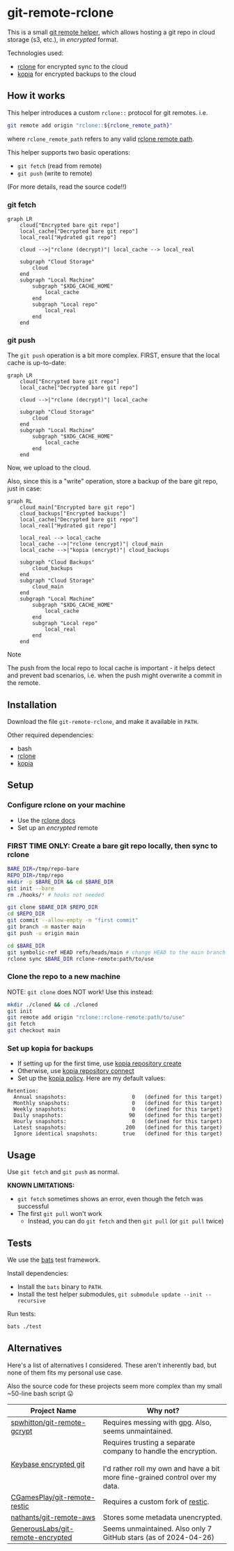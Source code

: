 # git-remote-rclone
This is a small [git remote helper](https://git-scm.com/docs/gitremote-helpers), which allows hosting a git repo in cloud storage (s3, etc.), in _encrypted_ format.

Technologies used:
- [rclone](https://rclone.org/) for encrypted sync to the cloud
- [kopia](https://kopia.io/) for encrypted backups to the cloud

## How it works
This helper introduces a custom `rclone::` protocol for git remotes. i.e.
```bash
git remote add origin "rclone::${rclone_remote_path}"
```
where `rclone_remote_path` refers to any valid [rclone remote path](https://rclone.org/docs/#syntax-of-remote-paths).

This helper supports two basic operations:
- `git fetch` (read from remote)
- `git push` (write to remote)

(For more details, read the source code!!)

### git fetch
```mermaid
graph LR
    cloud["Encrypted bare git repo"]
    local_cache["Decrypted bare git repo"]
    local_real["Hydrated git repo"]

    cloud -->|"rclone (decrypt)"| local_cache --> local_real
    
    subgraph "Cloud Storage"
        cloud
    end
    subgraph "Local Machine"
        subgraph "$XDG_CACHE_HOME"
            local_cache
        end
        subgraph "Local repo"
            local_real
        end
    end
```
    
### git push
The `git push` operation is a bit more complex. FIRST, ensure that the local cache is up-to-date:
```mermaid
graph LR
    cloud["Encrypted bare git repo"]
    local_cache["Decrypted bare git repo"]
    
    cloud -->|"rclone (decrypt)"| local_cache    
    
    subgraph "Cloud Storage"
        cloud
    end
    subgraph "Local Machine"
        subgraph "$XDG_CACHE_HOME"
            local_cache
        end
    end
```

Now, we upload to the cloud.

Also, since this is a "write" operation, store a backup of the bare git repo, just in case:
```mermaid
graph RL
    cloud_main["Encrypted bare git repo"]
    cloud_backups["Encrypted backups"]
    local_cache["Decrypted bare git repo"]
    local_real["Hydrated git repo"]

    local_real --> local_cache 
    local_cache -->|"rclone (encrypt)"| cloud_main
    local_cache -->|"kopia (encrypt)"| cloud_backups
    
    subgraph "Cloud Backups"
        cloud_backups
    end
    subgraph "Cloud Storage"
        cloud_main
    end
    subgraph "Local Machine"
        subgraph "$XDG_CACHE_HOME"
            local_cache
        end
        subgraph "Local repo"
            local_real
        end
    end
```

> [!NOTE]
> The push from the local repo to local cache is important - it helps detect and prevent bad scenarios, i.e. when the push might overwrite a commit in the remote.

## Installation
Download the file `git-remote-rclone`, and make it available in `PATH`.

Other required dependencies:
- bash
- [rclone](https://rclone.org/)
- [kopia](https://kopia.io/)

## Setup
### Configure rclone on your machine
- Use the [rclone docs](https://rclone.org/crypt/) 
- Set up an _encrypted_ remote

### FIRST TIME ONLY: Create a bare git repo locally, then sync to rclone
```bash
BARE_DIR=/tmp/repo-bare
REPO_DIR=/tmp/repo
mkdir -p $BARE_DIR && cd $BARE_DIR
git init --bare
rm ./hooks/* # hooks not needed

git clone $BARE_DIR $REPO_DIR
cd $REPO_DIR
git commit --allow-empty -m "first commit"
git branch -m master main
git push -u origin main

cd $BARE_DIR
git symbolic-ref HEAD refs/heads/main # change HEAD to the main branch
rclone sync $BARE_DIR rclone-remote:path/to/use
```

### Clone the repo to a new machine
NOTE: `git clone` does NOT work! Use this instead:
```bash
mkdir ./cloned && cd ./cloned
git init
git remote add origin "rclone::rclone-remote:path/to/use"
git fetch
git checkout main
```

### Set up kopia for backups
- If setting up for the first time, use [kopia repository create](https://kopia.io/docs/getting-started/#creating-a-repository)
- Otherwise, use [kopia repository connect](https://kopia.io/docs/getting-started/#connecting-to-repository)
- Set up the [kopia policy](https://kopia.io/docs/getting-started/#policies). Here are my default values:
```
Retention:
  Annual snapshots:                     0   (defined for this target)
  Monthly snapshots:                    0   (defined for this target)
  Weekly snapshots:                     0   (defined for this target)
  Daily snapshots:                     90   (defined for this target)
  Hourly snapshots:                     0   (defined for this target)
  Latest snapshots:                   200   (defined for this target)
  Ignore identical snapshots:        true   (defined for this target)
```

## Usage
Use `git fetch` and `git push` as normal.

**KNOWN LIMITATIONS:**
- `git fetch` sometimes shows an error, even though the fetch was successful
- The first `git pull` won't work
    - Instead, you can do `git fetch` and then `git pull` (or `git pull` twice)

## Tests
We use the [bats](https://github.com/bats-core/bats-core) test framework.

Install dependencies:
- Install the `bats` binary to `PATH`.
- Install the test helper submodules, `git submodule update --init --recursive`

Run tests:
```bash
bats ./test
```

## Alternatives
Here's a list of alternatives I considered. These aren't inherently bad, but none of them fits my personal use case.

Also the source code for these projects seem more complex than my small ~50-line bash script 😛

| Project Name | Why not? |
|-|-|
|[spwhitton/git-remote-gcrypt](https://github.com/spwhitton/git-remote-gcrypt)|Requires messing with [gpg](https://www.gnupg.org/). Also, seems unmaintained.|
|[Keybase encrypted git](https://keybase.io/blog/encrypted-git-for-everyone)|Requires trusting a separate company to handle the encryption.<br><br>I'd rather roll my own and have a bit more fine-grained control over my data.|
|[CGamesPlay/git-remote-restic](https://github.com/CGamesPlay/git-remote-restic)|Requires a custom fork of [restic](https://restic.net/).|
|[nathants/git-remote-aws](https://github.com/nathants/git-remote-aws)|Stores some metadata unencrypted.|
|[GenerousLabs/git-remote-encrypted](https://github.com/GenerousLabs/git-remote-encrypted)|Seems unmaintained. Also only 7 GitHub stars (as of 2024-04-26)|
